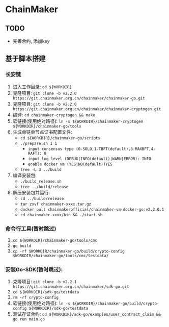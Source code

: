 # ChainMaker

## TODO
- 完善合约, 添加key

## 基于脚本搭建

### 长安链
1. 进入工作目录: `cd ${WORKDIR}`
2. 克隆项目: `git clone -b v2.2.0 https://git.chainmaker.org.cn/chainmaker/chainmaker-go.git`
3. 克隆项目: `git clone -b v2.2.0 https://git.chainmaker.org.cn/chainmaker/chainmaker-cryptogen.git`
4. 编译: `cd chainmaker-cryptogen && make`
5. 软链接(使用绝对路径): `ln -s ${WORKDIR}/chainmaker-cryptogen ${WORKDIR}/chainmaker-go/tools`
6. 生成单链单节点证书配置文件:
   - `cd ${WORKDIR}/chainmaker-go/scripts`
   - `./prepare.sh 1 1`
     - `input consensus type (0-SOLO,1-TBFT(default),3-MAXBFT,4-RAFT): 0`
     - `input log level (DEBUG|INFO(default)|WARN|ERROR): INFO`
     - `enable docker vm (YES|NO(default))YES`
   - `tree -L 3 ../build`
7. 编译安装包:
   - `./build_release.sh`
   - `tree ../build/release`
8. 解压安装包并运行:
   - `cd ../build/release`
   - `tar zxvf chainmaker-xxxx.tar.gz`
   - `docker pull chainmakerofficial/chainmaker-vm-docker-go:v2.2.0.1`
   - `cd chainmaker-xxxx/bin && ./start.sh`

<!-- 8. 运行节点集群:
   - 启动: `./cluster_quick_start.sh normal`
   - 查看进程: `ps -ef|grep chainmaker | grep -v grep`
   - 查看端口:
     - (Linux)`netstat -lptn | grep 1230`
     - (macOS)`netstat -an | grep 1230` -->

### 命令行工具(暂时跳过)
1. `cd ${WORKDIR}/chainmaker-go/tools/cmc`
2. `go build`
3. `cp -rf $WORKDIR/chainmaker-go/build/crypto-config $WORKDIR/chainmaker-go/tools/cmc/testdata/`

### 安装Go-SDK(暂时跳过): 
1. 克隆项目: `git clone -b v2.2.1 https://git.chainmaker.org.cn/chainmaker/sdk-go.git`
2. `cd ${WORKDIR}/sdk-go/testdata`
3. `rm -rf crypto-config`
4. 软链接(使用绝对路径): `ln -s ${WORKDIR}/chainmaker-go/build/crypto-config ${WORKDIR}/sdk-go/testdata`
5. 测试存证合约: `cd ${WORKDIR}/sdk-go/examples/user_contract_claim && go run main.go`